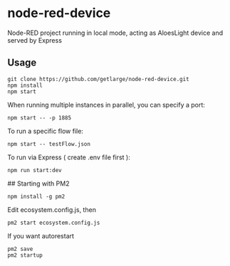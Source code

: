 # node-red-device

Node-RED project running in local mode, acting as AloesLight device and served by Express

## Usage

```
git clone https://github.com/getlarge/node-red-device.git 
npm install
npm start
```

When running multiple instances in parallel, you can specify a port:

```
npm start -- -p 1885
```
To run a specific flow file:

```
npm start -- testFlow.json
```


To run via Express ( create .env file first ):

```
npm run start:dev
```

## Starting with PM2

```
npm install -g pm2
```

Edit ecosystem.config.js, then

```
pm2 start ecosystem.config.js
```

If you want autorestart

```
pm2 save
pm2 startup
```

